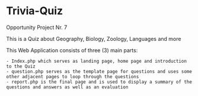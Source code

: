 # Trivia-Quiz
Opportunity Project Nr. 7


This is a Quiz about Geography, Biology, Zoology, Languages and more

This Web Application consists of three (3) main parts:

    - Index.php which serves as landing page, home page and introduction to the Quiz
    - question.php serves as the template page for questions and uses some other adjacent pages to loop through the questions
    - report.php is the final page and is used to display a summary of the questions and answers as well as an evaluation
